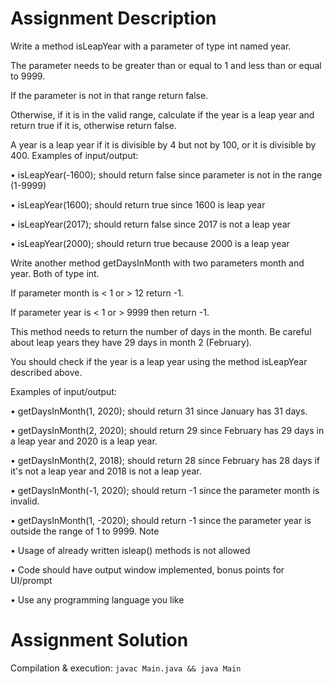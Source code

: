 # Assignment Description

Write a method isLeapYear with a parameter of type int named year.

The parameter needs to be greater than or equal to 1 and less than or equal to 9999.

If the parameter is not in that range return false.


Otherwise, if it is in the valid range, calculate if the year is a leap year and return true if it is, otherwise
return false.


A year is a leap year if it is divisible by 4 but not by 100, or it is divisible by 400.
Examples of input/output:

• isLeapYear(-1600); should return false since parameter is not in the range (1-9999)

• isLeapYear(1600); should return true since 1600 is leap year

• isLeapYear(2017); should return false since 2017 is not a leap year

• isLeapYear(2000); should return true because 2000 is a leap year


Write another method getDaysInMonth with two parameters month and year. Both of type int.

If parameter month is < 1 or > 12 return -1.

If parameter year is < 1 or > 9999 then return -1.

This method needs to return the number of days in the month. Be careful about leap years they have
29 days in month 2 (February).

You should check if the year is a leap year using the method isLeapYear described above.


Examples of input/output:

• getDaysInMonth(1, 2020); should return 31 since January has 31 days.

• getDaysInMonth(2, 2020); should return 29 since February has 29 days in a leap year and
2020 is a leap year.

• getDaysInMonth(2, 2018); should return 28 since February has 28 days if it's not a leap year
and 2018 is not a leap year.

• getDaysInMonth(-1, 2020); should return -1 since the parameter month is invalid.

• getDaysInMonth(1, -2020); should return -1 since the parameter year is outside the range of
1 to 9999.
Note


• Usage of already written isleap() methods is not allowed

• Code should have output window implemented, bonus points for UI/prompt 

• Use any programming language you like


# Assignment Solution


Compilation & execution: `javac Main.java && java Main`
